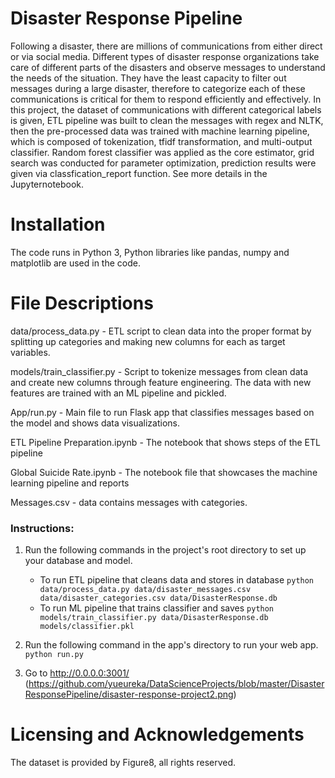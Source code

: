 # Disaster Response Pipeline
Following a disaster, there are millions of communications from either direct or via social media. Different types of disaster response organizations take care of different parts of the disasters and observe messages to understand the needs of the situation. They have the least capacity to filter out messages during a large disaster, therefore to categorize each of these communications is critical for them to respond efficiently and effectively.
In this project, the dataset of communications with different categorical labels is given, ETL pipeline was built to clean the messages with regex and NLTK, then the pre-processed data was trained with machine learning pipeline, which is composed of tokenization, tfidf transformation, and multi-output classifier. Random forest classifier was applied as the core estimator, grid search was conducted for parameter optimization, prediction results were given via classfication_report function. See more details in the Jupyternotebook.   

# Installation
The code runs in Python 3, Python libraries like pandas, numpy and matplotlib are used in the code. 

# File Descriptions
data/process_data.py - ETL script to clean data into the proper format by splitting up categories and making new columns for each as target variables.

models/train_classifier.py - Script to tokenize messages from clean data and create new columns through feature engineering. The data with new features are trained with an ML pipeline and pickled.

App/run.py - Main file to run Flask app that classifies messages based on the model and shows data visualizations.

ETL Pipeline Preparation.ipynb - The notebook that shows steps of the ETL pipeline

Global Suicide Rate.ipynb - The notebook file that showcases the machine learning pipeline and reports

Messages.csv - data contains messages with categories.  

### Instructions:
1. Run the following commands in the project's root directory to set up your database and model.

    - To run ETL pipeline that cleans data and stores in database
        `python data/process_data.py data/disaster_messages.csv data/disaster_categories.csv data/DisasterResponse.db`
    - To run ML pipeline that trains classifier and saves
        `python models/train_classifier.py data/DisasterResponse.db models/classifier.pkl`

2. Run the following command in the app's directory to run your web app.
    `python run.py`

3. Go to http://0.0.0.0:3001/
(https://github.com/yueureka/DataScienceProjects/blob/master/DisasterResponsePipeline/disaster-response-project2.png)

# Licensing and Acknowledgements
The dataset is provided by Figure8, all rights reserved.  
